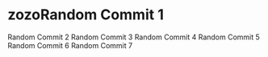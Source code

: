 # zozoRandom Commit 1
Random Commit 2
Random Commit 3
Random Commit 4
Random Commit 5
Random Commit 6
Random Commit 7
